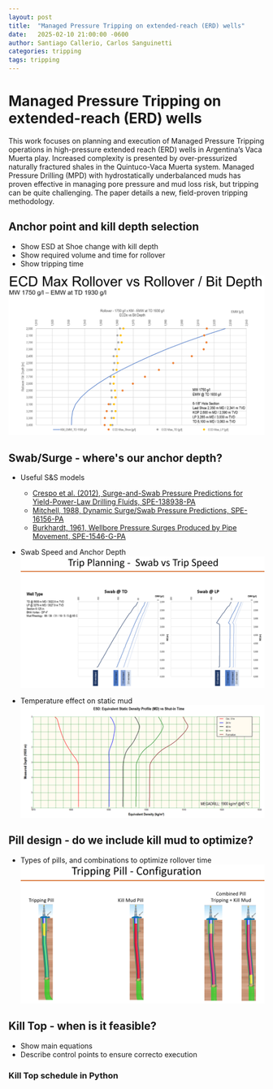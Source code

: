 ```yaml
---
layout: post
title:  "Managed Pressure Tripping on extended-reach (ERD) wells"
date:   2025-02-10 21:00:00 -0600
author: Santiago Callerio, Carlos Sanguinetti
categories: tripping
tags: tripping
---
```

# Managed Pressure Tripping on extended-reach (ERD) wells
This work focuses on planning and execution of Managed Pressure Tripping operations in  high-pressure extended reach (ERD) wells in Argentina’s Vaca Muerta play. Increased complexity is presented by over-pressurized naturally fractured shales in the Quintuco-Vaca Muerta system. Managed Pressure Drilling (MPD) with hydrostatically underbalanced muds has proven effective in managing pore pressure and mud loss risk, but tripping can be quite challenging. The paper details a new, field-proven tripping methodology.

## Anchor point and kill depth selection
- Show ESD at Shoe change with kill depth
- Show required volume and time for rollover
- Show tripping time

![esd_vs_rollover_depth](../images/esd_vs_rollover_depth.png)

## Swab/Surge - where's our anchor depth?
- Useful S&S models
	- [Crespo et al. (2012), Surge-and-Swab Pressure Predictions for Yield-Power-Law Drilling Fluids, SPE-138938-PA](https://doi.org/10.2118/138938-PA)
	- [Mitchell, 1988, Dynamic Surge/Swab Pressure Predictions, SPE-16156-PA](https://doi.org/10.2118/16156-PA)
	- [Burkhardt, 1961, Wellbore Pressure Surges Produced by Pipe Movement, SPE-1546-G-PA](https://doi.org/10.2118/1546-G-PA)

- Swab Speed and Anchor Depth
![swab_speed_anchor_depth](../images/swab_speed_anchor_depth.png)
- Temperature effect on static mud
![temp_effect_static_mud](../images/temp_effect_static_mud.png)

## Pill design - do we include kill mud to optimize?
- Types of pills, and combinations to optimize rollover time
![trip_pill_configuration](../images/trip_pill_configuration.png)

## Kill Top - when is it feasible?
- Show main equations
- Describe control points to ensure correcto execution
### Kill Top schedule in Python
